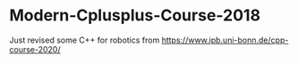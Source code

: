 # Modern-Cplusplus-Course-2018
Just revised some C++ for robotics from https://www.ipb.uni-bonn.de/cpp-course-2020/
